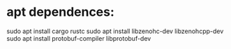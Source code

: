 # apt dependences:
sudo apt install cargo rustc
sudo apt install libzenohc-dev libzenohcpp-dev
sudo apt install protobuf-compiler libprotobuf-dev